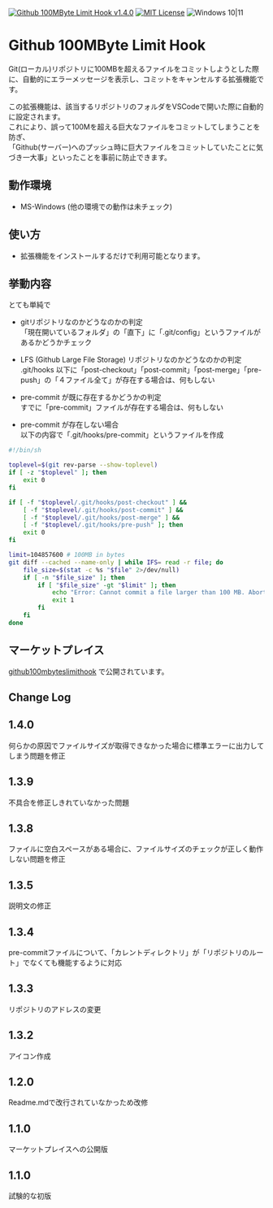 [![Github 100MByte Limit Hook v1.4.0](https://img.shields.io/badge/Github_100MByte_Limit_Hook-v1.4.0-6479ff.svg)](https://marketplace.visualstudio.com/items?itemName=komiyamma.github100mbyteslimithook)
[![MIT License](https://img.shields.io/badge/license-MIT-blue.svg?style=flat)](LICENSE)
![Windows 10|11](https://img.shields.io/badge/Windows-_10_|_11-6479ff.svg?logo=windows&logoColor=white)

# Github 100MByte Limit Hook

Git(ローカル)リポジトリに100MBを超えるファイルをコミットしようとした際に、自動的にエラーメッセージを表示し、コミットをキャンセルする拡張機能です。

この拡張機能は、該当するリポジトリのフォルダをVSCodeで開いた際に自動的に設定されます。  
これにより、誤って100Mを超える巨大なファイルをコミットしてしまうことを防ぎ、  
「Github(サーバー)へのプッシュ時に巨大ファイルをコミットしていたことに気づき一大事」といったことを事前に防止できます。

## 動作環境
- MS-Windows (他の環境での動作は未チェック)

## 使い方
- 拡張機能をインストールするだけで利用可能となります。

## 挙動内容
とても単純で

- gitリポジトリなのかどうなのかの判定  
「現在開いているフォルダ」の「直下」に「.git/config」というファイルがあるかどうかチェック

- LFS (Github Large File Storage) リポジトリなのかどうなのかの判定  
.git/hooks 以下に「post-checkout」「post-commit」「post-merge」「pre-push」の「４ファイル全て」が存在する場合は、何もしない

- pre-commit が既に存在するかどうかの判定  
すでに「pre-commit」ファイルが存在する場合は、何もしない

- pre-commit が存在しない場合  
以下の内容で「.git/hooks/pre-commit」というファイルを作成

```bash
#!/bin/sh

toplevel=$(git rev-parse --show-toplevel)
if [ -z "$toplevel" ]; then
    exit 0
fi

if [ -f "$toplevel/.git/hooks/post-checkout" ] && 
    [ -f "$toplevel/.git/hooks/post-commit" ] &&
    [ -f "$toplevel/.git/hooks/post-merge" ] &&
    [ -f "$toplevel/.git/hooks/pre-push" ]; then
    exit 0
fi

limit=104857600 # 100MB in bytes
git diff --cached --name-only | while IFS= read -r file; do
    file_size=$(stat -c %s "$file" 2>/dev/null)
    if [ -n "$file_size" ]; then
        if [ "$file_size" -gt "$limit" ]; then
            echo "Error: Cannot commit a file larger than 100 MB. Abort commit."
            exit 1
        fi
    fi
done


```

## マーケットプレイス
[github100mbyteslimithook](https://marketplace.visualstudio.com/items?itemName=komiyamma.github100mbyteslimithook) で公開されています。

## Change Log

## 1.4.0

何らかの原因でファイルサイズが取得できなかった場合に標準エラーに出力してしまう問題を修正

## 1.3.9

不具合を修正しきれていなかった問題

## 1.3.8

ファイルに空白スペースがある場合に、ファイルサイズのチェックが正しく動作しない問題を修正

## 1.3.5

説明文の修正

## 1.3.4

pre-commitファイルについて、「カレントディレクトリ」が「リポジトリのルート」でなくても機能するように対応

## 1.3.3

リポジトリのアドレスの変更

## 1.3.2

アイコン作成

## 1.2.0

Readme.mdで改行されていなかっため改修

## 1.1.0

マーケットプレイスへの公開版

## 1.1.0

試験的な初版